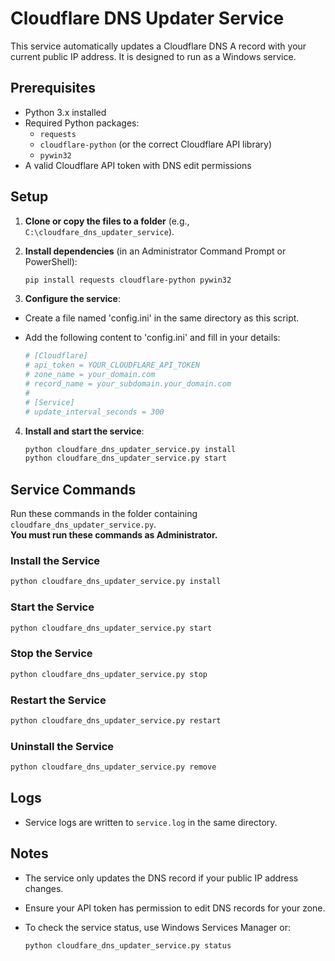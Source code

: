 # Cloudflare DNS Updater Service

This service automatically updates a Cloudflare DNS A record with your current public IP address. It is designed to run as a Windows service.

## Prerequisites

- Python 3.x installed
- Required Python packages:
  - `requests`
  - `cloudflare-python` (or the correct Cloudflare API library)
  - `pywin32`
- A valid Cloudflare API token with DNS edit permissions

## Setup

1. **Clone or copy the files to a folder** (e.g., `C:\cloudfare_dns_updater_service`).
2. **Install dependencies** (in an Administrator Command Prompt or PowerShell):

   ```bash
   pip install requests cloudflare-python pywin32
   ```

3. **Configure the service**:

- Create a file named 'config.ini' in the same directory as this script.
- Add the following content to 'config.ini' and fill in your details:
  
    ```bash
    # [Cloudflare]
    # api_token = YOUR_CLOUDFLARE_API_TOKEN
    # zone_name = your_domain.com
    # record_name = your_subdomain.your_domain.com
    #
    # [Service]
    # update_interval_seconds = 300
    ```

4. **Install and start the service**:

    ```bash
    python cloudfare_dns_updater_service.py install
    python cloudfare_dns_updater_service.py start
    ```

## Service Commands

Run these commands in the folder containing `cloudfare_dns_updater_service.py`.  
**You must run these commands as Administrator.**

### Install the Service

```bash
python cloudfare_dns_updater_service.py install
```

### Start the Service

```bash
python cloudfare_dns_updater_service.py start
```

### Stop the Service

```bash
python cloudfare_dns_updater_service.py stop
```

### Restart the Service

```bash
python cloudfare_dns_updater_service.py restart
```

### Uninstall the Service

```bash
python cloudfare_dns_updater_service.py remove
```

## Logs

- Service logs are written to `service.log` in the same directory.

## Notes

- The service only updates the DNS record if your public IP address changes.
- Ensure your API token has permission to edit DNS records for your zone.
- To check the service status, use Windows Services Manager or:

  ```bash
  python cloudfare_dns_updater_service.py status
  ```
